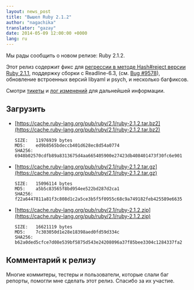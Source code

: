 ```yaml
---
layout: news_post
title: "Вышел Ruby 2.1.2"
author: "nagachika"
translator: "gazay"
date: 2014-05-09 12:00:00 +0000
lang: ru
---
```


Мы рады сообщить о новом релизе: Ruby 2.1.2.

Этот релиз содержит фикс для
[регрессии в методе Hash#reject версии Ruby 2.1.1](https://www.ruby-lang.org/ru/news/2014/03/10/regression-of-hash-reject-in-ruby-2-1-1/),
поддержку сборки с Readline-6.3,
(см. [Bug #9578](https://bugs.ruby-lang.org/issues/9578)),
обновление встроенных версий libyaml и psych, и несколько багфиксов.

Смотри [тикеты](https://bugs.ruby-lang.org/projects/ruby-21/issues?set_filter=1&amp;status_id=5)
и [лог изменений](http://svn.ruby-lang.org/repos/ruby/tags/v2_1_2/ChangeLog)
для дальнейшей информации.

## Загрузить

* [https://cache.ruby-lang.org/pub/ruby/2.1/ruby-2.1.2.tar.bz2](https://cache.ruby-lang.org/pub/ruby/2.1/ruby-2.1.2.tar.bz2)

      SIZE:   11976939 bytes
      MD5:    ed9b8565bdeccb401d628ec8d54a0774
      SHA256: 6948b02570cdfb89a8313675d4aa665405900e27423db408401473f30fc6e901

* [https://cache.ruby-lang.org/pub/ruby/2.1/ruby-2.1.2.tar.gz](https://cache.ruby-lang.org/pub/ruby/2.1/ruby-2.1.2.tar.gz)

      SIZE:   15096114 bytes
      MD5:    a5b5c83565f8bd954ee522bd287d2ca1
      SHA256: f22a6447811a81f3c808d1c2a5ce3b5f5f0955c68c9a749182feb425589e6635

* [https://cache.ruby-lang.org/pub/ruby/2.1/ruby-2.1.2.zip](https://cache.ruby-lang.org/pub/ruby/2.1/ruby-2.1.2.zip)

      SIZE:   16621119 bytes
      MD5:    7c303050d1e28e18398aed0fd59d334c
      SHA256: b62a0ded5cfce7d08e539bf5875d543e24208096a37f85bee3304c1284337fa2

## Комментарий к релизу

Многие коммитеры, тестеры и пользователи, которые слали баг репорты,
помогли мне сделать этот релиз. Спасибо за их участие.
